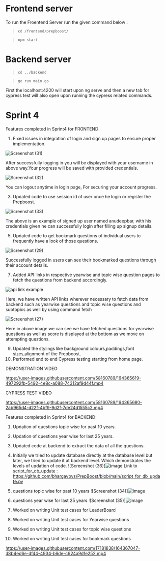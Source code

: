 # Frontend server
To run the Froentend Server run the given command below :
>`cd /frontend/prepboost/`

>`npm start`

# Backend server
> `cd ../backend`

> `go run main.go `

First the localhost:4200 will start upon ng serve and then a new tab for cypress test will also open upon running the cypress related commands.

# Sprint 4
Features completed in Sprint4 for FRONTEND:
1. Fixed issues in integration of login and sign up pages to ensure proper implementation.

![Screenshot (31)](https://user-images.githubusercontent.com/58160789/164346819-8a9f0b41-19d1-4598-8fee-f561d2cbee93.png)

After successfully logging in you will be displayed with your username in above way.Your progress will be saved with provided credentials.

![Screenshot (32)](https://user-images.githubusercontent.com/58160789/164346160-ad449c5d-1c98-445a-83e2-135c2797c6ee.png)

You can logout anytime in login page, For securing your account progress.

3. Updated code to use session id of user once he login or register the Prepboost.

![Screenshot (33)](https://user-images.githubusercontent.com/58160789/164348624-271352d0-01fe-42d8-8412-1a60ee293444.png)

The above is an example of signed up user named anudeepbar, with his credentials given he can successfully login after filling up signup details.

5. Updated code to get bookmark questions of individual users to frequently have a look of those questions.

![Screenshot (29)](https://user-images.githubusercontent.com/58160789/164350251-9ab0dbfa-0e55-4646-ad76-0771f96af660.png)

Successfully logged in users can see their bookmarked questions through their account details.

7. Added API links in respective yearwise and topic wise question pages to fetch the questions from backend accordingly.
 
![api link example](https://user-images.githubusercontent.com/58160789/164351088-4c02edbe-077f-4371-a231-b7134a27061b.png)

Here, we have written API links wherever necessary to fetch data from backend such as yearwise questions and topic wise questions and subtopics as well by using command fetch

![Screenshot (27)](https://user-images.githubusercontent.com/58160789/164351884-1c579b9d-bf80-4046-9714-bb9a88507d06.png)

Here in above image we can see we have fetched questions for yearwise questions as well as score is displayed at the bottom as we move on attempting questions. 

9. Updated the stylings like background colours,paddings,font sizes,alignment of the Prepboost.
10. Performed end to end Cypress testing starting from home page.

DEMONSTRATION VIDEO

https://user-images.githubusercontent.com/58160789/164365619-497292fb-5492-4e8c-a088-74312af9d44f.mp4

CYPRESS TEST VIDEO

https://user-images.githubusercontent.com/58160789/164365680-2ab965d4-d22f-4bf9-9d2f-7de24d1555c2.mp4

Features completed in Sprint4 for BACKEND:

1. Updation of questions  topic wise for past 10 years.
2. Updation of questions year wise for last 25 years.
3. Updated code at backend to extract the data of all the questions.
4. Initially we tried to update database directly at the database level but later, we tried to update it at backend level. Which demonstrates the levels of updation of code.
![Screenshot (36)]![image](https://user-images.githubusercontent.com/93815375/164362221-b4b96a59-83b8-4632-bee2-3c8d523efcfc.png)
Link to script_for_db_update : https://github.com/bhargavbvs/PrepBoost/blob/main/script_for_db_update.py

5. questions  topic wise for past 10 years
![Screenshot (34)]![image](https://user-images.githubusercontent.com/93815375/164361438-187ec519-f556-4aaa-b40b-bfc8c2783ea1.png)

6. questions year wise for last 25 years
![Screenshot (35)]![image](https://user-images.githubusercontent.com/93815375/164361886-29a521ca-2b95-4c6e-afe5-b4c7d1594208.png)

7. Worked on writing Unit test cases for LeaderBoard
8. Worked on writing Unit test cases for Yearwise questions
9. Worked on writing Unit test cases for topic wise questions 
10. Worked on writing Unit test cases for bookmark questions



https://user-images.githubusercontent.com/17181838/164367047-d8b4ed6e-df44-4934-b6de-c924a9d1e252.mp4







